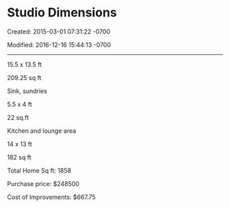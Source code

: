 # Studio Dimensions

Created: 2015-03-01 07:31:22 -0700

Modified: 2016-12-16 15:44:13 -0700

---

15.5 x 13.5 ft

209.25 sq ft

Sink, sundries

5.5 x 4 ft

22 sq.ft

Kitchen and lounge area

14 x 13 ft

182 sq ft

Total Home Sq ft: 1858

Purchase price: $248500

Cost of Improvements: $667.75
